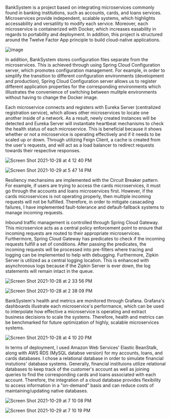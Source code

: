 BankSystem is a project based on integrating microservices commonly found in banking institutions, such as accounts, cards, and loans services. Microservices provide independent, scalable systems, which highlights accessability and versatility to modify each service. Moreover, each microservice is containerized with Docker, which increases easability in regards to portability and deployment. In addition, this project is structured around the Twelve Factor App principle to build cloud-native applications.

![image](https://user-images.githubusercontent.com/84652073/139151373-0f619865-b41d-4f5e-b329-e5915720093b.png)

In addition, BankSystem stores configuration files separate from the microservices. This is achieved through using Spring Cloud Configuration server, which promotes configuration management. For example, in order to simplify the transition to different configuration environments (development and production), Spring Cloud Configuration server allows us to register different application properties for the corresponding environments which illlustrates the convenience of switching between mulitple environments without having to change the Docker image.

Each microservice connects and registers with Eureka Server (centralized registration service), which allows other microservices to locate one another inside of a network. As a result, newly created instances will be detected and Eureka Server will instantiate heartbeat mechanisms to check the health status of each microservice. This is beneficial because it shows whether or not a microservice is operating effectively and if it needs to be scaled up or down. Through utilizing Feign Client, a cache is created from the user's requests, and will act as a load balancer to redirect requests towards their respective responses.

![Screen Shot 2021-10-28 at 4 12 40 PM](https://user-images.githubusercontent.com/84652073/139631620-8ca62d19-6c14-49d9-9890-6a06e0524f20.png)

![Screen Shot 2021-10-29 at 5 47 14 PM](https://user-images.githubusercontent.com/84652073/139631698-dd2906c4-c4a2-4f10-aa00-1c8d148188c0.png)


Resiliency mechansims are implemented with the Circuit Breaker pattern. For example, if users are trying to access the cards microservices, it must go through the accounts and loans microservices first. However, if the cards microservices is not operating properly, then multiple incoming requests will not be fulfilled. Therefore, in order to mitigate casacading failures, I have implemented fault-tolerance and default-fallback systems to manage incoming requests.

Inbound traffic management is controlled through Spring Cloud Gateway. This microservice acts as a central policy enforcement point to ensure that incoming requests are routed to their appropriate microservices. Furthermore, Spring Cloud Gateway has predicates to check if the incoming requests fulfill a set of conditions. After passing the predicates, the incoming requests will be processed into pre-filters where tracing and logging can be implemented to help with debugging. Furthermore, Zipkin Server is utilized as a central logging location. This is enhanced with asynchronous logs because if the Zipkin Server is ever down, the log statements will remain intact in the queue.


![Screen Shot 2021-10-28 at 2 33 56 PM](https://user-images.githubusercontent.com/84652073/139631333-0c89f492-da35-43ec-a2e2-2776791b43dd.png)

![Screen Shot 2021-10-28 at 2 38 09 PM](https://user-images.githubusercontent.com/84652073/139631462-ba8a0bfc-b4f1-4fb4-8e1d-83049b0ffecf.png)


BankSystem's health and metrics are monitored through Grafana. Grafana's dashboards illustrate each microservice's performance, which can be used to interpolate how effective a microservice is operating and extract business decisions to scale the systems. Therefore, health and metrics can be benchmarked for future optimization of highly, scalable microservices systems.

![Screen Shot 2021-10-28 at 4 10 20 PM](https://user-images.githubusercontent.com/84652073/139631551-d92fc6da-84c2-412b-bd56-4ee45c2c1663.png)



In terms of deployment, I used Amazon Web Services' Elastic BeanStalk, along with AWS RDS (MySQL databse version) for my accounts, loans, and cards databases. I chose a relational database in order to simulate financial instutions' database systems. Generally, financial instituions utilize relational databases to keep track of the customer's account as well as joining queries to find the corresponding cards and loans associated with each account. Therefore, the integration of a cloud database provides flexibility to access information in a "on-demand" basis and can reduce costs of maintaining/updating native databases.

![Screen Shot 2021-10-29 at 7 10 08 PM](https://user-images.githubusercontent.com/84652073/139632082-2d67ec2d-5190-4ff3-bbb9-9d784f0ee967.png)

![Screen Shot 2021-10-29 at 7 10 19 PM](https://user-images.githubusercontent.com/84652073/139632098-1f23e377-cda5-4c71-98cf-8a9fa937c043.png)





